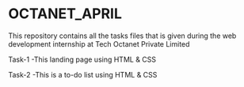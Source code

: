 # OCTANET_APRIL
This repository contains all the tasks files that is given during the web development internship at Tech
Octanet Private Limited

Task-1
-This landing page using HTML & CSS

Task-2
-This is a to-do list using HTML & CSS
